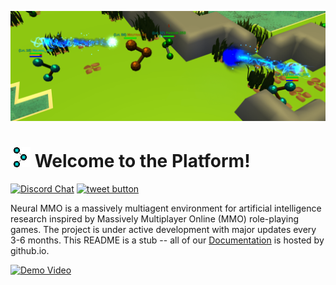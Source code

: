 ![figure](docs/source/resource/image/splash.png)

# ![icon](docs/source/resource/icon/icon_pixel.png) Welcome to the Platform!

[![Discord Chat](https://img.shields.io/discord/569049269051457537.svg)](https://discord.gg/BkMmFUC)
<a href="https://twitter.com/jsuarez5341?ref_src=twsrc%5Etfw" target="_blank">
  <img src="http://jpillora.com/github-twitter-button/img/tweet.png"
       alt="tweet button" title="Follow"></img>
</a>

Neural MMO is a massively multiagent environment for artificial intelligence research inspired by Massively Multiplayer Online (MMO) role-playing games. The project is under active development with major updates every 3-6 months. This README is a stub -- all of our [Documentation](https://jsuarez5341.github.io "Neural MMO Documentation") is hosted by github.io.

[![Demo Video](http://img.youtube.com/vi/d1mj8yzjr-w/0.jpg)](http://www.youtube.com/watch?v=d1mj8yzjr-w "Neural MMO v1.5 Demo")
